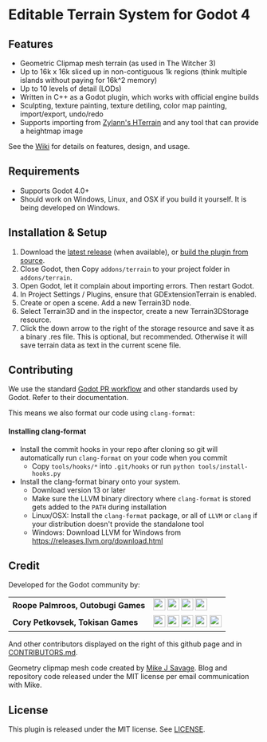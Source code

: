 # Editable Terrain System for Godot 4

## Features
* Geometric Clipmap mesh terrain (as used in The Witcher 3)
* Up to 16k x 16k sliced up in non-contiguous 1k regions (think multiple islands without paying for 16k^2 memory)
* Up to 10 levels of detail (LODs)
* Written in C++ as a Godot plugin, which works with official engine builds
* Sculpting, texture painting, texture detiling, color map painting, import/export, undo/redo
* Supports importing from [Zylann's HTerrain](https://github.com/Zylann/godot_heightmap_plugin/) and any tool that can provide a heightmap image

See the [Wiki](https://github.com/outobugi/GDExtensionTerrain/wiki) for details on features, design, and usage.

## Requirements
* Supports Godot 4.0+
* Should work on Windows, Linux, and OSX if you build it yourself. It is being developed on Windows.

## Installation & Setup

1. Download the [latest release](https://github.com/outobugi/GDExtensionTerrain/releases) (when available), or [build the plugin from source](https://github.com/outobugi/GDExtensionTerrain/wiki/Building-From-Source).
2. Close Godot, then Copy `addons/terrain` to your project folder in `addons/terrain`.
3. Open Godot, let it complain about importing errors. Then restart Godot.
4. In Project Settings / Plugins, ensure that GDExtensionTerrain is enabled.
5. Create or open a scene. Add a new Terrain3D node.
6. Select Terrain3D and in the inspector, create a new Terrain3DStorage resource.
7. Click the down arrow to the right of the storage resource and save it as a binary .res file. This is optional, but recommended. Otherwise it will save terrain data as text in the current scene file.


## Contributing
We use the standard [Godot PR workflow](https://docs.godotengine.org/en/stable/contributing/workflow/pr_workflow.html) and other standards used by Godot. Refer to their documentation.

This means we also format our code using `clang-format`:

#### Installing clang-format
* Install the commit hooks in your repo after cloning so git will automatically run `clang-format` on your code when you commit
	* Copy `tools/hooks/*` into `.git/hooks` or run `python tools/install-hooks.py`
* Install the clang-format binary onto your system.
	* Download version 13 or later
	* Make sure the LLVM binary directory where `clang-format` is stored gets added to the `PATH` during installation
	* Linux/OSX: Install the `clang-format` package, or all of `LLVM` or `clang` if your distribution doesn't provide the standalone tool
	* Windows: Download LLVM for Windows from <https://releases.llvm.org/download.html>


## Credit
Developed for the Godot community by:

|||
|--|--|
|**Roope Palmroos, Outobugi Games** | [<img src="https://github.com/dmhendricks/signature-social-icons/blob/master/icons/round-flat-filled/35px/twitter.png?raw=true" width="24"/>](https://twitter.com/outobugi) [<img src="https://github.com/dmhendricks/signature-social-icons/blob/master/icons/round-flat-filled/35px/github.png?raw=true" width="24"/>](https://github.com/outobugi) [<img src="https://github.com/dmhendricks/signature-social-icons/blob/master/icons/round-flat-filled/35px/www.png?raw=true" width="24"/>](https://outobugi.com/) [<img src="https://github.com/dmhendricks/signature-social-icons/blob/master/icons/round-flat-filled/35px/youtube.png?raw=true" width="24"/>](https://www.youtube.com/@vibelius)|
|**Cory Petkovsek, Tokisan Games** | [<img src="https://github.com/dmhendricks/signature-social-icons/blob/master/icons/round-flat-filled/35px/twitter.png?raw=true" width="24"/>](https://twitter.com/TokisanGames) [<img src="https://github.com/dmhendricks/signature-social-icons/blob/master/icons/round-flat-filled/35px/github.png?raw=true" width="24"/>](https://github.com/TokisanGames) [<img src="https://github.com/dmhendricks/signature-social-icons/blob/master/icons/round-flat-filled/35px/www.png?raw=true" width="24"/>](https://tokisan.com/) [<img src="https://github.com/dmhendricks/signature-social-icons/blob/master/icons/round-flat-filled/35px/discord.png?raw=true" width="24"/>](https://tokisan.com/discord) [<img src="https://github.com/dmhendricks/signature-social-icons/blob/master/icons/round-flat-filled/35px/youtube.png?raw=true" width="24"/>](https://www.youtube.com/@TokisanGames)|

And other contributors displayed on the right of this github page and in [CONTRIBUTORS.md](https://github.com/outobugi/GDExtensionTerrain/blob/main/CONTRIBUTORS.md).

Geometry clipmap mesh code created by [Mike J Savage](https://mikejsavage.co.uk/blog/geometry-clipmaps.html). Blog and repository code released under the MIT license per email communication with Mike.


## License

This plugin is released under the MIT license. See [LICENSE](https://github.com/outobugi/GDExtensionTerrain/blob/main/LICENSE).

